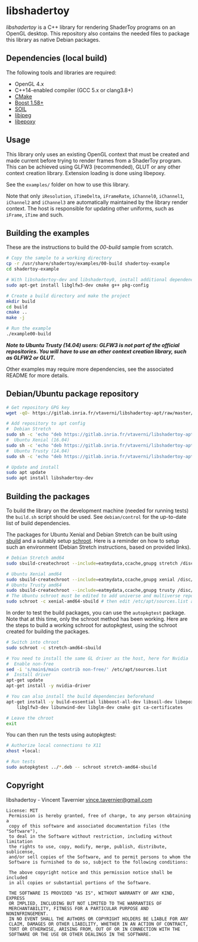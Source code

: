 # libshadertoy

*libshadertoy* is a C++ library for rendering ShaderToy programs on an OpenGL
desktop. This repository also contains the needed files to package this library
as native Debian packages.

## Dependencies (local build)

The following tools and libraries are required:

* OpenGL 4.x
* C++14-enabled compiler (GCC 5.x or clang3.8+)
* [CMake](https://launchpad.net/ubuntu/xenial/+source/cmake)
* [Boost 1.58+](https://launchpad.net/ubuntu/xenial/+package/libboost-all-dev)
* [SOIL](https://launchpad.net/ubuntu/xenial/+package/libsoil-dev)
* [libjpeg](https://launchpad.net/ubuntu/xenial/+package/libjpeg-dev)
* [libepoxy](https://launchpad.net/ubuntu/xenial/+source/libepoxy)

## Usage

This library only uses an existing OpenGL context that must be created and made
current before trying to render frames from a ShaderToy program. This can be
achieved using GLFW3 (recommended), GLUT or any other context creation library.
Extension loading is done using libepoxy.

See the `examples/` folder on how to use this library.

Note that only `iResolution`, `iTimeDelta`, `iFrameRate`, `iChannel0`,
`iChannel1`, `iChannel2` and `iChannel3` are automatically maintained by the
library render context. The host is responsible for updating other uniforms,
such as `iFrame`, `iTime` and such.

## Building the examples

These are the instructions to build the *00-build* sample from scratch.

```bash
# Copy the sample to a working directory
cp -r /usr/share/shadertoy/examples/00-build shadertoy-example
cd shadertoy-example

# With libshadertoy-dev and libshadertoy0, install additional dependencies
sudo apt-get install libglfw3-dev cmake g++ pkg-config

# Create a build directory and make the project
mkdir build
cd build
cmake ..
make -j

# Run the example
./example00-build
```

***Note to Ubuntu Trusty (14.04) users: GLFW3 is not part of the official repositories.
You will have to use an other context creation library, such as GLFW2 or GLUT.***

Other examples may require more dependencies, see the associated README for more
details.

## Debian/Ubuntu package repository

```bash
# Get repository GPG key
wget -qO- https://gitlab.inria.fr/vtaverni/libshadertoy-apt/raw/master/pubkey.asc | sudo apt-key add -

# Add repository to apt config
#  Debian Stretch
sudo sh -c 'echo "deb https://gitlab.inria.fr/vtaverni/libshadertoy-apt/raw/master/debian stretch main" >/etc/apt/sources.list.d/libshadertoy-apt.list'
#  Ubuntu Xenial (16.04)
sudo sh -c 'echo "deb https://gitlab.inria.fr/vtaverni/libshadertoy-apt/raw/master/ubuntu xenial main" >/etc/apt/sources.list.d/libshadertoy-apt.list'
#  Ubuntu Trusty (14.04)
sudo sh -c 'echo "deb https://gitlab.inria.fr/vtaverni/libshadertoy-apt/raw/master/ubuntu trusty main" >/etc/apt/sources.list.d/libshadertoy-apt.list'

# Update and install
sudo apt update
sudo apt install libshadertoy-dev
```

## Building the packages

To build the library on the development machine (needed for running tests) the
`build.sh` script should be used. See `debian/control` for the up-to-date list
of build dependencies.

The packages for Ubuntu Xenial and Debian Stretch can be built using
[sbuild](https://wiki.debian.org/sbuild) and a suitably setup
[schroot](https://wiki.debian.org/Schroot). Here is a reminder on how to setup
such an environment (Debian Stretch instructions, based on provided links).

```bash
# Debian Stretch amd64
sudo sbuild-createchroot --include=eatmydata,ccache,gnupg stretch /disc/schroot/stretch-amd64-sbuild http://deb.debian.org/debian

# Ubuntu Xenial amd64
sudo sbuild-createchroot --include=eatmydata,ccache,gnupg xenial /disc/schroot/xenial-amd64-sbuild http://archive.ubuntu.com/ubuntu/
# Ubuntu Trusty amd64
sudo sbuild-createchroot --include=eatmydata,ccache,gnupg trusty /disc/schroot/xenial-amd64-sbuild http://archive.ubuntu.com/ubuntu/
# The Ubuntu schroot must be edited to add universe and multiverse repositories
sudo schroot -c xenial-amd64-sbuild # then edit /etc/apt/sources.list accordingly
```

In order to test the build packages, you can use the `autopkgtest` package. Note
that at this time, only the schroot method has been working. Here are the steps
to build a working schroot for autopkgtest, using the schroot created for
building the packages.

```bash
# Switch into chroot
sudo schroot -c stretch-amd64-sbuild

# You need to install the same GL driver as the host, here for Nvidia
#  Enable non-free
sed -i 's/main$/main contrib non-free/' /etc/apt/sources.list
#  Install driver
apt-get update
apt-get install -y nvidia-driver

# You can also install the build dependencies beforehand
apt-get install -y build-essential libboost-all-dev libsoil-dev libepoxy-dev \
	libglfw3-dev libunwind-dev libglm-dev cmake git ca-certificates

# Leave the chroot
exit
```

You can then run the tests using autopkgtest:

```bash
# Authorize local connections to X11
xhost +local:

# Run tests
sudo autopkgtest ../*.deb -- schroot stretch-amd64-sbuild
```

## Copyright

libshadertoy - Vincent Tavernier <vince.tavernier@gmail.com>

```
License: MIT
 Permission is hereby granted, free of charge, to any person obtaining a
 copy of this software and associated documentation files (the "Software"),
 to deal in the Software without restriction, including without limitation
 the rights to use, copy, modify, merge, publish, distribute, sublicense,
 and/or sell copies of the Software, and to permit persons to whom the
 Software is furnished to do so, subject to the following conditions:

 The above copyright notice and this permission notice shall be included
 in all copies or substantial portions of the Software.

 THE SOFTWARE IS PROVIDED "AS IS", WITHOUT WARRANTY OF ANY KIND, EXPRESS
 OR IMPLIED, INCLUDING BUT NOT LIMITED TO THE WARRANTIES OF
 MERCHANTABILITY, FITNESS FOR A PARTICULAR PURPOSE AND NONINFRINGEMENT.
 IN NO EVENT SHALL THE AUTHORS OR COPYRIGHT HOLDERS BE LIABLE FOR ANY
 CLAIM, DAMAGES OR OTHER LIABILITY, WHETHER IN AN ACTION OF CONTRACT,
 TORT OR OTHERWISE, ARISING FROM, OUT OF OR IN CONNECTION WITH THE
 SOFTWARE OR THE USE OR OTHER DEALINGS IN THE SOFTWARE.
```
